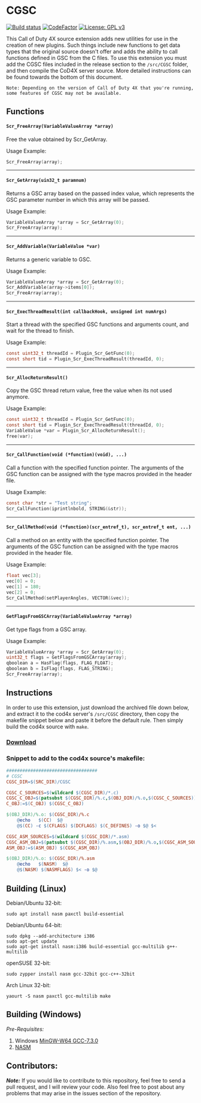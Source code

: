 
# CGSC
[![Build status](https://ci.appveyor.com/api/projects/status/qftk32n2u3e2wamt?svg=true)](https://ci.appveyor.com/project/Iswenzz/cgsc)
[![CodeFactor](https://www.codefactor.io/repository/github/iswenzz/cgsc/badge)](https://www.codefactor.io/repository/github/iswenzz/cgsc)
[![License: GPL v3](https://img.shields.io/badge/License-GPLv3-blue.svg)](https://www.gnu.org/licenses/gpl-3.0)

This Call of Duty 4X source extension adds new utilities for use in the creation of new plugins. Such things include new functions to get data types that the original source doesn't offer and adds the ability to call functions defined in GSC from the C files. To use this extension you must add the CGSC files included in the release section to the `/src/CGSC` folder, and then compile the CoD4X server source. More detailed instructions can be found towards the bottom of this document.

``Note: Depending on the version of Call of Duty 4X that you're running, some features of CGSC may not be available.``

## Functions

#### ``Scr_FreeArray(VariableValueArray *array)``
Free the value obtained by Scr_GetArray.

Usage Example:
```c
Scr_FreeArray(array);
```
<hr>

#### ``Scr_GetArray(uin32_t paramnum)``
Returns a GSC array based on the passed index value, which represents the GSC parameter number in which this array will be passed.

Usage Example:
```c
VariableValueArray *array = Scr_GetArray(0);
Scr_FreeArray(array);
```
<hr>

#### ``Scr_AddVariable(VariableValue *var)``
Returns a generic variable to GSC.

Usage Example:
```c
VariableValueArray *array = Scr_GetArray(0);
Scr_AddVariable(array->items[0]);
Scr_FreeArray(array);
```
<hr>

#### ``Scr_ExecThreadResult(int callbackHook, unsigned int numArgs)``
Start a thread with the specified GSC functions and arguments count, and wait for the thread to finish.

Usage Example:
```c
const uint32_t threadId = Plugin_Scr_GetFunc(0);
const short tid = Plugin_Scr_ExecThreadResult(threadId, 0);
```
<hr>

#### ``Scr_AllocReturnResult()``
Copy the GSC thread return value, free the value when its not used anymore.

Usage Example:
```c
const uint32_t threadId = Plugin_Scr_GetFunc(0);
const short tid = Plugin_Scr_ExecThreadResult(threadId, 0);
VariableValue *var = Plugin_Scr_AllocReturnResult();
free(var);
```
<hr>

#### ``Scr_CallFunction(void (*function)(void), ...)``
Call a function with the specified function pointer. The arguments of the GSC function can be assigned with the type macros provided in the header file.

Usage Example:
```c
const char *str = "Test string";
Scr_CallFunction(iprintlnbold, STRING(&str));
```
<hr>

#### ``Scr_CallMethod(void (*function)(scr_entref_t), scr_entref_t ent, ...)``
Call a method on an entity with the specified function pointer. The arguments of the GSC function can be assigned with the type macros provided in the header file.

Usage Example:
```c
float vec[3];
vec[0] = 0;
vec[1] = 180;
vec[2] = 0;
Scr_CallMethod(setPlayerAngles, VECTOR(&vec));
```
<hr>

#### ``GetFlagsFromGSCArray(VariableValueArray *array)``
Get type flags from a GSC array.

Usage Example:
```c
VariableValueArray *array = Scr_GetArray(0);
uint32_t flags = GetFlagsFromGSCArray(array);
qboolean a = HasFlag(flags, FLAG_FLOAT);
qboolean b = IsFlag(flags, FLAG_STRING);
Scr_FreeArray(array);
```

## Instructions
In order to use this extension, just download the archived file down below, and extract it to the cod4x server's ``/src/CGSC`` directory, then copy the makefile snippet below and paste it before the default rule.
Then simply build the cod4x source with ``make``.

### **[Download](https://github.com/Iswenzz/CGSC/releases)**

### **Snippet to add to the cod4x source's makefile:**
```makefile
##################################
# CGSC
CGSC_DIR=$(SRC_DIR)/CGSC

CGSC_C_SOURCES=$(wildcard $(CGSC_DIR)/*.c)
CGSC_C_OBJ=$(patsubst $(CGSC_DIR)/%.c,$(OBJ_DIR)/%.o,$(CGSC_C_SOURCES))
C_OBJ:=$(C_OBJ) $(CGSC_C_OBJ)

$(OBJ_DIR)/%.o: $(CGSC_DIR)/%.c
	@echo   $(CC)  $@
	@$(CC) -c $(CFLAGS) $(DCFLAGS) $(C_DEFINES) -o $@ $<

CGSC_ASM_SOURCES=$(wildcard $(CGSC_DIR)/*.asm)
CGSC_ASM_OBJ=$(patsubst $(CGSC_DIR)/%.asm,$(OBJ_DIR)/%.o,$(CGSC_ASM_SOURCES))
ASM_OBJ:=$(ASM_OBJ) $(CGSC_ASM_OBJ)

$(OBJ_DIR)/%.o: $(CGSC_DIR)/%.asm
	@echo   $(NASM)  $@
	@$(NASM) $(NASMFLAGS) $< -o $@
```

## Building (Linux)
Debian/Ubuntu 32-bit:

	sudo apt install nasm paxctl build-essential

Debian/Ubuntu 64-bit:

	sudo dpkg --add-architecture i386
	sudo apt-get update
	sudo apt-get install nasm:i386 build-essential gcc-multilib g++-multilib

openSUSE 32-bit:

	sudo zypper install nasm gcc-32bit gcc-c++-32bit

Arch Linux 32-bit:

	yaourt -S nasm paxctl gcc-multilib make

## Building (Windows)
_Pre-Requisites:_
1. Windows [MinGW-W64 GCC-7.3.0](https://sourceforge.net/projects/mingw-w64/files/Toolchains%20targetting%20Win32/Personal%20Builds/mingw-builds/7.3.0/threads-win32/dwarf/i686-7.3.0-release-win32-dwarf-rt_v5-rev0.7z)
2. [NASM](https://www.nasm.us/)

## Contributors:
***Note:*** If you would like to contribute to this repository, feel free to send a pull request, and I will review your code. Also feel free to post about any problems that may arise in the issues section of the repository.
